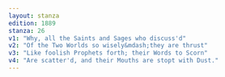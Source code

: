 ```yaml
---
layout: stanza
edition: 1889
stanza: 26
v1: "Why, all the Saints and Sages who discuss'd"
v2: "Of the Two Worlds so wisely&mdash;they are thrust"
v3: "Like foolish Prophets forth; their Words to Scorn"
v4: "Are scatter'd, and their Mouths are stopt with Dust."
---
```

